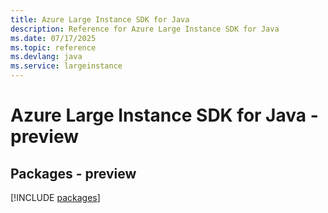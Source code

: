 ```yaml
---
title: Azure Large Instance SDK for Java
description: Reference for Azure Large Instance SDK for Java
ms.date: 07/17/2025
ms.topic: reference
ms.devlang: java
ms.service: largeinstance
---
```

# Azure Large Instance SDK for Java - preview
## Packages - preview
[!INCLUDE [packages](large-instance-index.md)]